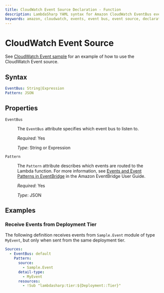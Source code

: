 ```yaml
---
title: CloudWatch Event Source Declaration - Function
description: LambdaSharp YAML syntax for Amazon CloudWatch EventBus event source
keywords: amazon, cloudwatch, events, event bus, event source, declaration, lambda, syntax, yaml, cloudformation
---
```

# CloudWatch Event Source

See [CloudWatch Event sample](https://github.com/LambdaSharp/LambdaSharpTool/tree/master/Samples/EventSample/) for an example of how to use the CloudWatch Event source.

## Syntax

```yaml
EventBus: String|Expression
Pattern: JSON
```

## Properties

<dl>

<dt><code>EventBus</code></dt>
<dd>

The <code>EventBus</code> attribute specifies which event bus to listen to.

<i>Required</i>: Yes

<i>Type</i>: String or Expression
</dd>

<dt><code>Pattern</code></dt>
<dd>

The <code>Pattern</code> attribute describes which events are routed to the Lambda function. For more information, see <a href="https://docs.aws.amazon.com/eventbridge/latest/userguide/eventbridge-and-event-patterns.html">Events and Event Patterns in EventBridge</a> in the Amazon EventBridge User Guide.

<i>Required</i>: Yes

<i>Type</i>: JSON
</dd>

</dl>

## Examples

### Receive Events from Deployment Tier

The following definition receives events from `Sample.Event` module of type `MyEvent`, but only when sent from the same deployment tier.

```yaml
Sources:
  - EventBus: default
    Pattern:
      source:
        - Sample.Event
      detail-type:
        - MyEvent
      resources:
        - !Sub "lambdasharp:tier:${Deployment::Tier}"
```
